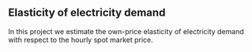 ## Elasticity of electricity demand
In this project we estimate the own-price elasticity of electricity demand with respect to the hourly spot market price.
